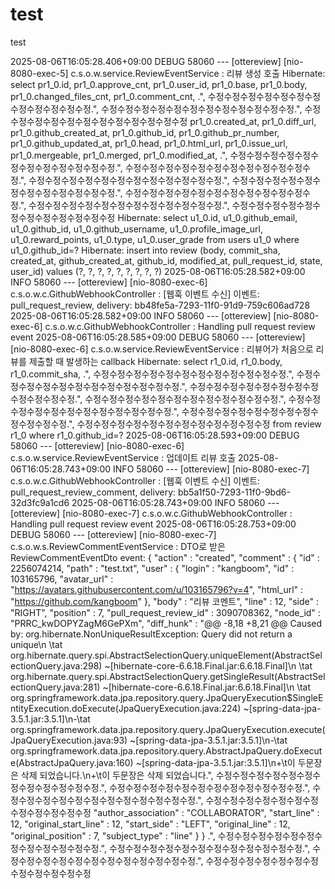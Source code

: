 # test
test

2025-08-06T16:05:28.406+09:00 DEBUG 58060 --- [ottereview] [nio-8080-exec-5] c.s.o.w.service.ReviewEventService       : 리뷰 생성 호출
Hibernate: 
    select
        pr1_0.id,
        pr1_0.approve_cnt,
        pr1_0.user_id,
        pr1_0.base,
        pr1_0.body,
        pr1_0.changed_files_cnt,
        pr1_0.comment_cnt,
.",
    수정수정수정수정수정수정수정수정수정수정수정수정.",
    수정수정수정수정수정수정수정수정수정수정수정수정.",
    수정수정수정수정수정수정수정수정수정수정수정수정
        pr1_0.created_at,
        pr1_0.diff_url,
        pr1_0.github_created_at,
        pr1_0.github_id,
        pr1_0.github_pr_number,
        pr1_0.github_updated_at,
        pr1_0.head,
        pr1_0.html_url,
        pr1_0.issue_url,
        pr1_0.mergeable,
        pr1_0.merged,
        pr1_0.modified_at,
.",
    수정수정수정수정수정수정수정수정수정수정수정수정.",
    수정수정수정수정수정수정수정수정수정수정수정수정.",
    수정수정수정수정수정수정수정수정수정수정수정수정.",
    수정수정수정수정수정수정수정수정수정수정수정수정.",
    수정수정수정수정수정수정수정수정수정수정수정수정.",
    수정수정수정수정수정수정수정수정수정수정수정수정.",
    수정수정수정수정수정수정수정수정수정수정수정수정
Hibernate: 
    select
        u1_0.id,
        u1_0.github_email,
        u1_0.github_id,
        u1_0.github_username,
        u1_0.profile_image_url,
        u1_0.reward_points,
        u1_0.type,
        u1_0.user_grade 
    from
        users u1_0 
    where
        u1_0.github_id=?
Hibernate: 
    insert 
    into
        review
        (body, commit_sha, created_at, github_created_at, github_id, modified_at, pull_request_id, state, user_id) 
    values
        (?, ?, ?, ?, ?, ?, ?, ?, ?)
2025-08-06T16:05:28.582+09:00  INFO 58060 --- [ottereview] [nio-8080-exec-6] c.s.o.w.c.GithubWebhookController        : [웹훅 이벤트 수신] 이벤트: pull_request_review, delivery: bb48fe5a-7293-11f0-91d9-759c606ad728
2025-08-06T16:05:28.582+09:00  INFO 58060 --- [ottereview] [nio-8080-exec-6] c.s.o.w.c.GithubWebhookController        : Handling pull request review event
2025-08-06T16:05:28.585+09:00 DEBUG 58060 --- [ottereview] [nio-8080-exec-6] c.s.o.w.service.ReviewEventService       : 리뷰어가 처음으로 리뷰를 제출할 때 발생하는 callback
Hibernate: 
    select
        r1_0.id,
        r1_0.body,
        r1_0.commit_sha,
.",
    수정수정수정수정수정수정수정수정수정수정수정수정.",
    수정수정수정수정수정수정수정수정수정수정수정수정.",
    수정수정수정수정수정수정수정수정수정수정수정수정.",
    수정수정수정수정수정수정수정수정수정수정수정수정.",
    수정수정수정수정수정수정수정수정수정수정수정수정.",
    수정수정수정수정수정수정수정수정수정수정수정수정.",
    수정수정수정수정수정수정수정수정수정수정수정수정
    from
        review r1_0 
    where
        r1_0.github_id=?
2025-08-06T16:05:28.593+09:00 DEBUG 58060 --- [ottereview] [nio-8080-exec-6] c.s.o.w.service.ReviewEventService       : 업데이트 리뷰 호출
2025-08-06T16:05:28.743+09:00  INFO 58060 --- [ottereview] [nio-8080-exec-7] c.s.o.w.c.GithubWebhookController        : [웹훅 이벤트 수신] 이벤트: pull_request_review_comment, delivery: bb5a1f50-7293-11f0-9bd6-32d3fc9a1cd6
2025-08-06T16:05:28.743+09:00  INFO 58060 --- [ottereview] [nio-8080-exec-7] c.s.o.w.c.GithubWebhookController        : Handling pull request review event
2025-08-06T16:05:28.753+09:00 DEBUG 58060 --- [ottereview] [nio-8080-exec-7] c.s.o.w.s.ReviewCommentEventService      : DTO로 받은 ReviewCommentEventDto event: {
  "action" : "created",
  "comment" : {
    "id" : 2256074214,
    "path" : "test.txt",
    "user" : {
      "login" : "kangboom",
      "id" : 103165796,
      "avatar_url" : "https://avatars.githubusercontent.com/u/103165796?v=4",
      "html_url" : "https://github.com/kangboom"
    },
    "body" : "리뷰 코멘트",
    "line" : 12,
    "side" : "RIGHT",
    "position" : 7,
    "pull_request_review_id" : 3090708362,
    "node_id" : "PRRC_kwDOPYZagM6GePXm",
    "diff_hunk" : "@@ -8,18 +8,21 @@ Caused by: org.hibernate.NonUniqueResultException: Query did not return a unique\n \tat org.hibernate.query.spi.AbstractSelectionQuery.uniqueElement(AbstractSelectionQuery.java:298) ~[hibernate-core-6.6.18.Final.jar:6.6.18.Final]\n \tat org.hibernate.query.spi.AbstractSelectionQuery.getSingleResult(AbstractSelectionQuery.java:281) ~[hibernate-core-6.6.18.Final.jar:6.6.18.Final]\n \tat org.springframework.data.jpa.repository.query.JpaQueryExecution$SingleEntityExecution.doExecute(JpaQueryExecution.java:224) ~[spring-data-jpa-3.5.1.jar:3.5.1]\n-\tat org.springframework.data.jpa.repository.query.JpaQueryExecution.execute(JpaQueryExecution.java:93) ~[spring-data-jpa-3.5.1.jar:3.5.1]\n-\tat org.springframework.data.jpa.repository.query.AbstractJpaQuery.doExecute(AbstractJpaQuery.java:160) ~[spring-data-jpa-3.5.1.jar:3.5.1]\n+\t이 두문장은 삭제 되었습니다.\n+\t이 두문장은 삭제 되었습니다.",
    수정수정수정수정수정수정수정수정수정수정수정수정.",
    수정수정수정수정수정수정수정수정수정수정수정수정.",
    수정수정수정수정수정수정수정수정수정수정수정수정.",
    수정수정수정수정수정수정수정수정수정수정수정수정
    "author_association" : "COLLABORATOR",
    "start_line" : 12,
    "original_start_line" : 12,
    "start_side" : "LEFT",
    "original_line" : 12,
    "original_position" : 7,
    "subject_type" : "line"
  }
}
.",
    수정수정수정수정수정수정수정수정수정수정수정수정.",
    수정수정수정수정수정수정수정수정수정수정수정수정.",
    수정수정수정수정수정수정수정수정수정수정수정수정.",
    수정수정수정수정수정수정수정수정수정수정수정수정
